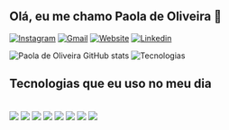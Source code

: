 ## Olá, eu me chamo Paola de Oliveira 👋


[![Instagram](https://img.shields.io/badge/Instagram-E4405F?style=for-the-badge&logo=instagram&logoColor=white)](https://www.instagram.com/paolazchs/)
[![Gmail](https://img.shields.io/badge/Gmail-D14836?style=for-the-badge&logo=gmail&logoColor=white)]()
[![Website](https://img.shields.io/badge/website-000000?style=for-the-badge&logo=About.me&logoColor=white)](https://paolazchs.github.io/paolazchs/)
[![Linkedin](https://img.shields.io/badge/LinkedIn-0077B5?style=for-the-badge&logo=linkedin&logoColor=white)](https://www.linkedin.com/in/paola-de-oliveira-112b522a7/)

![Paola de Oliveira GitHub stats](https://github-readme-stats.vercel.app/api?username=paolazchs&show_icons=true&theme=dracula)
![Tecnologias]( https://github-readme-stats.vercel.app/api/top-langs/?username=paolazchs&theme=tokyonight&layout=compact&custom_title=Tecnologias&langs_count=9)

## Tecnologias que eu uso no meu dia

<div style="display: inline_block"><br/>
    <img align="center" src="https://img.shields.io/badge/Angular-DD0031?style=for-the-badge&logo=angular&logoColor=white" />
     <img align="center" src="https://img.shields.io/badge/MySQL-00000F?style=for-the-badge&logo=mysql&logoColor=whit" />
     <img align="center" src="https://img.shields.io/badge/Spring-6DB33F?style=for-the-badge&logo=spring&logoColor=white" />
     <img align="center" src="https://img.shields.io/badge/Java-ED8B00?style=for-the-badge&logo=openjdk&logoColor=white" />
     <img align="center" src="https://img.shields.io/badge/HTML5-E34F26?style=for-the-badge&logo=html5&logoColor=white" />
    <img align="center" src="https://img.shields.io/badge/CSS3-1572B6?style=for-the-badge&logo=css3&logoColor=white" />
    <img align="center" src="https://img.shields.io/badge/JavaScript-F7DF1E?style=for-the-badge&logo=javascript&logoColor=black" />
    <img align="center" src="https://img.shields.io/badge/Figma-F24E1E?style=for-the-badge&logo=figma&logoColor=white" />
</div>
